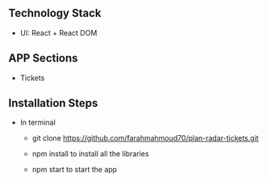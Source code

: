 ## Technology Stack

- UI: React + React DOM 

## APP Sections

- Tickets

## Installation Steps

- In terminal 
    - git clone https://github.com/farahmahmoud70/plan-radar-tickets.git

    - npm install to install all the libraries 

    - npm start to start the app

